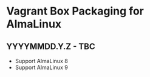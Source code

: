 # Vagrant Box Packaging for AlmaLinux

## YYYYMMDD.Y.Z - TBC

-   Support AlmaLinux 8
-   Support AlmaLinux 9
